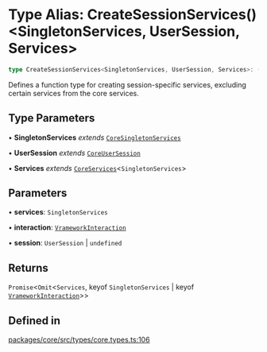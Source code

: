 # Type Alias: CreateSessionServices()\<SingletonServices, UserSession, Services\>

```ts
type CreateSessionServices<SingletonServices, UserSession, Services>: (services, interaction, session) => Promise<Omit<Services, keyof SingletonServices | keyof VrameworkInteraction>>;
```

Defines a function type for creating session-specific services, excluding certain services from the core services.

## Type Parameters

• **SingletonServices** *extends* [`CoreSingletonServices`](../interfaces/CoreSingletonServices.md)

• **UserSession** *extends* [`CoreUserSession`](../interfaces/CoreUserSession.md)

• **Services** *extends* [`CoreServices`](CoreServices.md)\<`SingletonServices`\>

## Parameters

• **services**: `SingletonServices`

• **interaction**: [`VrameworkInteraction`](../interfaces/VrameworkInteraction.md)

• **session**: `UserSession` \| `undefined`

## Returns

`Promise`\<`Omit`\<`Services`, keyof `SingletonServices` \| keyof [`VrameworkInteraction`](../interfaces/VrameworkInteraction.md)\>\>

## Defined in

[packages/core/src/types/core.types.ts:106](https://github.com/vramework/vramework/blob/725723db2d3435e2df2b809e6609ff26f8be368c/packages/core/src/types/core.types.ts#L106)
